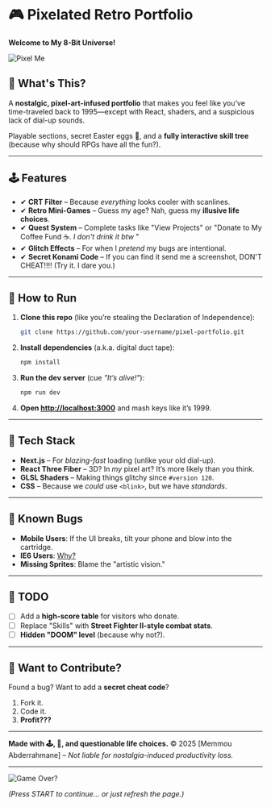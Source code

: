 # **🎮 Pixelated Retro Portfolio**
**Welcome to My 8-Bit Universe!**

![Pixel Me](https://media1.giphy.com/media/v1.Y2lkPTc5MGI3NjExNjF6OTh0Z2YxcTVibXZqMmV1cHoxeHY4NG1xZmZrd2lxdXd1MDA5cyZlcD12MV9pbnRlcm5hbF9naWZfYnlfaWQmY3Q9Zw/09Z52rkIsAgRuIKkO6/giphy.gif)

## **🚀 What's This?**
A **nostalgic, pixel-art-infused portfolio** that makes you feel like you’ve time-traveled back to 1995—except with React, shaders, and a suspicious lack of dial-up sounds.

Playable sections, secret Easter eggs 🥚, and a **fully interactive skill tree** (because why should RPGs have all the fun?).

---

## **🕹️ Features**
- ✔ **CRT Filter** – Because *everything* looks cooler with scanlines.
- ✔ **Retro Mini-Games** – Guess my age? Nah, guess my **illusive life choices**.
- ✔ **Quest System** – Complete tasks like "View Projects" or "Donate to My Coffee Fund ☕. *I don't drink it btw* "
- ✔ **Glitch Effects** – For when I *pretend* my bugs are intentional.
- ✔ **Secret Konami Code** – If you can find it send me a screenshot, DON'T CHEAT!!!! (Try it. I dare you.)

---

## **👾 How to Run**
1. **Clone this repo** (like you’re stealing the Declaration of Independence):
   ```bash
   git clone https://github.com/your-username/pixel-portfolio.git
   ```
2. **Install dependencies** (a.k.a. digital duct tape):
   ```bash
   npm install
   ```
3. **Run the dev server** (cue *"It’s alive!"*):
   ```bash
   npm run dev
   ```
4. **Open [http://localhost:3000](http://localhost:3000)** and mash keys like it’s 1999.

---

## **🔧 Tech Stack**
- **Next.js** – For *blazing-fast* loading (unlike your old dial-up).
- **React Three Fiber** – 3D? In *my* pixel art? It’s more likely than you think.
- **GLSL Shaders** – Making things glitchy since `#version 120`.
- **CSS** – Because we *could* use `<blink>`, but we have *standards*.

---

## **🐛 Known Bugs**
- **Mobile Users**: If the UI breaks, tilt your phone and blow into the cartridge.
- **IE6 Users**: [Why?](https://www.youtube.com/watch?v=pUvwleVGVmA)
- **Missing Sprites**: Blame the "artistic vision."

---

## **🎯 TODO**
- [ ] Add a **high-score table** for visitors who donate.
- [ ] Replace "Skills" with **Street Fighter II-style combat stats**.
- [ ] **Hidden "DOOM" level** (because why not?).

---

## **👀 Want to Contribute?**
Found a bug? Want to add a **secret cheat code**?
1. Fork it.
2. Code it.
3. **Profit???**

---

**Made with 🕹️, 🧇, and questionable life choices.**
© 2025 [Memmou Abderrahmane] – *Not liable for nostalgia-induced productivity loss.*

---

![Game Over?](https://media2.giphy.com/media/v1.Y2lkPTc5MGI3NjExOGJvbXNzOWkzeTc1NXUwNXJqZzBlOGZ4dzNseGFoMDdhamZuZ3RpOSZlcD12MV9pbnRlcm5hbF9naWZfYnlfaWQmY3Q9Zw/S8fCuXghLZY2I/giphy.gif)

*(Press START to continue... or just refresh the page.)*
